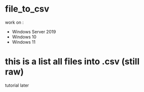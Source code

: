 # file_to_csv
work on :
 - Windows Server 2019
 - Windows 10
 - Windows 11
# this is a list all files into .csv (still raw)
tutorial later
